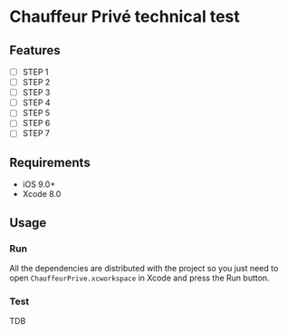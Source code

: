 # Chauffeur Privé technical test

## Features

- [ ] STEP 1
- [ ] STEP 2
- [ ] STEP 3
- [ ] STEP 4
- [ ] STEP 5
- [ ] STEP 6
- [ ] STEP 7

## Requirements

- iOS 9.0+
- Xcode 8.0

## Usage

### Run
All the dependencies are distributed with the project so you just need to open `ChauffeurPrive.xcworkspace` in Xcode and press the Run button.

### Test
TDB

